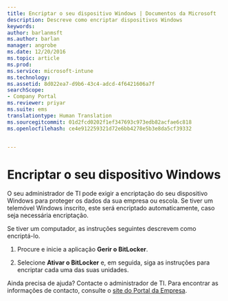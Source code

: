 ```yaml
---
title: Encriptar o seu dispositivo Windows | Documentos da Microsoft
description: Descreve como encriptar dispositivos Windows
keywords: 
author: barlanmsft
ms.author: barlan
manager: angrobe
ms.date: 12/20/2016
ms.topic: article
ms.prod: 
ms.service: microsoft-intune
ms.technology: 
ms.assetid: 8d022ea7-d9b6-43c4-adcd-4f6421606a7f
searchScope:
- Company Portal
ms.reviewer: priyar
ms.suite: ems
translationtype: Human Translation
ms.sourcegitcommit: 01d2fcd0202f1ef347693c973edb82acfae6c818
ms.openlocfilehash: ce4e912259321d72e6bb4278e5b3e8da5cf39332


---
```



# <a name="encrypt-your-windows-device"></a>Encriptar o seu dispositivo Windows

O seu administrador de TI pode exigir a encriptação do seu dispositivo Windows para proteger os dados da sua empresa ou escola. Se tiver um telemóvel Windows inscrito, este será encriptado automaticamente, caso seja necessária encriptação.

Se tiver um computador, as instruções seguintes descrevem como encriptá-lo.

1.  Procure e inicie a aplicação **Gerir o BitLocker**.

2.  Selecione **Ativar o BitLocker** e, em seguida, siga as instruções para encriptar cada uma das suas unidades.

Ainda precisa de ajuda? Contacte o administrador de TI. Para encontrar as informações de contacto, consulte o [site do Portal da Empresa](http://portal.manage.microsoft.com).



<!--HONumber=Dec16_HO3-->


